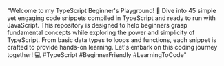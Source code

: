 "Welcome to my TypeScript Beginner's Playground! 🚀 Dive into 45 simple yet engaging code snippets compiled in TypeScript and ready to run with JavaScript. This repository is designed to help beginners grasp fundamental concepts while exploring the power and simplicity of TypeScript. From basic data types to loops and functions, each snippet is crafted to provide hands-on learning. Let's embark on this coding journey together! 💻 #TypeScript #BeginnerFriendly #LearningToCode"
